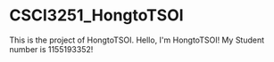 # CSCI3251_HongtoTSOI
This is the project of HongtoTSOI.
Hello, I'm HongtoTSOI!
My Student number is 1155193352!
